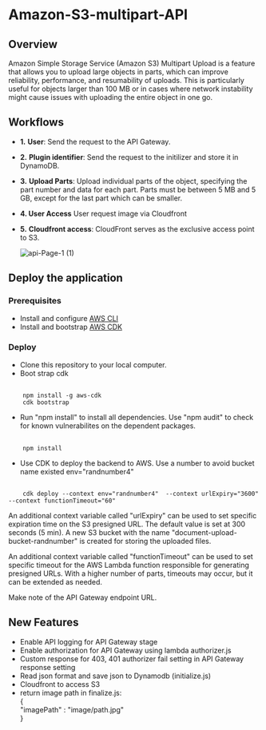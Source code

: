 # Amazon-S3-multipart-API  
## Overview    
Amazon Simple Storage Service (Amazon S3) Multipart Upload is a feature that allows you to upload large objects in parts, which can improve reliability, performance, and resumability of uploads. This is particularly useful for objects larger than 100 MB or in cases where network instability might cause issues with uploading the entire object in one go.    
    
## Workflows  
- **1.** **User**: Send the request to the API Gateway.
- **2.** **Plugin identifier**: Send the request to the initilizer and store it in DynamoDB.
- **3.** **Upload Parts**: Upload individual parts of the object, specifying the part number and data for each part. Parts must be between 5 MB and 5 GB, except for the last part which can be smaller.
- **4. User Access** User request image via Cloudfront
- **5.** **Cloudfront access**: CloudFront serves as the exclusive access point to S3.



  ![api-Page-1 (1)](https://github.com/INFRALESS-IO/cloudconsultantsch-sf-plugins/assets/86754554/4853fc55-179e-49fc-8688-b495fbb2f89f)

  

## Deploy the application    
### Prerequisites    
- Install and configure [AWS CLI ](https://aws.amazon.com/cli/)     
- Install and bootstrap [AWS CDK](https://aws.amazon.com/cdk/)
### Deploy    
- Clone this repository to your local computer.
- Boot strap cdk
##
        npm install -g aws-cdk
        cdk bootstrap
- Run "npm install" to install all dependencies. Use "npm audit" to check for known vulnerabilites on the dependent packages.
##
        npm install
- Use CDK to deploy the backend to AWS. Use a number to avoid bucket name existed env="randnumber4"     
##
        cdk deploy --context env="randnumber4"  --context urlExpiry="3600" --context functionTimeout="60"      
An additional context variable called "urlExpiry" can be used to set specific expiration time on the S3 presigned URL. The default value is set at 300 seconds (5 min). A new S3 bucket with the name "document-upload-bucket-randnumber" is created for storing the uploaded files.    
    
An additional context variable called "functionTimeout" can be used to set specific timeout for the AWS Lambda function responsible for generating presigned URLs. With a higher number of parts, timeouts may occur, but it can be extended as needed.    
    
Make note of the API Gateway endpoint URL.    
    
## New Features  
  
-  Enable API logging for API Gateway stage  
-  Enable authorization for API Gateway using lambda authorizer.js  
-  Custom response for 403, 401 authorizer fail setting in API Gateway response setting  
-  Read json format and save json to Dynamodb (initialize.js)  
- Cloudfront to access S3  
- return image path in finalize.js:  
{  
"imagePath" : "image/path.jpg"  
}  
  
